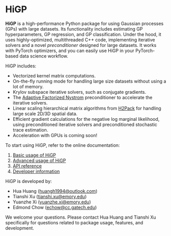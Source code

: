# HiGP

**HiGP** is a high-performance Python package for using Gaussian processes (GPs) with large datasets.
Its functionality includes estimating GP hyperparameters, GP regression, and GP classification.
Under the hood, it uses highly-optimized, multithreaded C++ code, implementing iterative solvers
and a novel *preconditioner* designed for large datasets.
It works with PyTorch optimizers, and you can easily use HiGP in your PyTorch-based data science workflow.

HiGP includes:

* Vectorized kernel matrix computations.
* On-the-fly running mode for handling large size datasets without using a lot of memory.
* Krylov subspace iterative solvers, such as conjugate gradients.
* The [Adaptive Factorized Nystrom](https://epubs.siam.org/doi/10.1137/23M1565139) preconditioner
  to accelerate the iterative solvers.
* Linear scaling hierarchical matrix algorithms from [H2Pack](https://dl.acm.org/doi/abs/10.1145/3412850)
  for handling large scale 2D/3D spatial data.
* Efficient gradient calculations for the negative log marginal likelihood, using preconditioned iterative solvers and preconditioned stochastic trace estimation.
* Acceleration with GPUs is coming soon!

To start using HiGP, refer to the online documentation:

1. [Basic usage of HiGP](https://github.com/huanghua1994/HiGP/blob/main/docs/1-Basic-usage-of-HiGP.md)
2. [Advanced usage of HiGP](https://github.com/huanghua1994/HiGP/blob/main/docs/2-Advanced-usage-of-HiGP.md)
3. [API reference](https://github.com/huanghua1994/HiGP/blob/main/docs/3-API-reference.md)
4. [Developer information](https://github.com/huanghua1994/HiGP/blob/main/docs/4-Developer-information.md)

HiGP is developed by:

* Hua Huang (huangh1994@outlook.com)
* Tianshi Xu (tianshi.xu@emory.edu)
* Yuanzhe Xi (yuanzhe.xi@emory.edu)
* Edmond Chow (echow@cc.gatech.edu)

We welcome your questions.
Please contact Hua Huang and Tianshi Xu specifically for questions related to package usage, features, and development.
